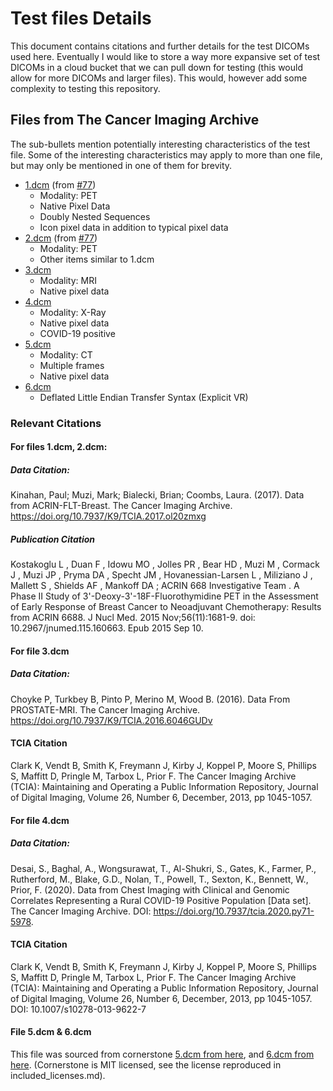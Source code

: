 # Test files Details

This document contains citations and further details for the test DICOMs used
here. Eventually I would like to store a way more expansive set of test DICOMs
in a cloud bucket that we can pull down for testing (this would allow for more 
DICOMs and larger files). This would, however add some complexity to testing 
this repository.  


## Files from The Cancer Imaging Archive

The sub-bullets mention potentially interesting characteristics of the test file.
Some of the interesting characteristics may apply to more than one file, but may only
be mentioned in one of them for brevity.

* [1.dcm](1.dcm) (from [#77](https://github.com/suyashkumar/dicom/issues/77)) 
  * Modality: PET 
  * Native Pixel Data
  * Doubly Nested Sequences
  * Icon pixel data in addition to typical pixel data 
* [2.dcm](2.dcm) (from [#77](https://github.com/suyashkumar/dicom/issues/77))
  * Modality: PET
  * Other items similar to 1.dcm
* [3.dcm](3.dcm)
  * Modality: MRI 
  * Native pixel data
* [4.dcm](4.dcm)
  * Modality: X-Ray
  * Native pixel data
  * COVID-19 positive
* [5.dcm](5.dcm)
  * Modality: CT
  * Multiple frames
  * Native pixel data
* [6.dcm](6.dcm)
  * Deflated Little Endian Transfer Syntax (Explicit VR)
### Relevant Citations
#### For files 1.dcm, 2.dcm:
##### Data Citation:
Kinahan, Paul; Muzi, Mark; Bialecki, Brian; Coombs, Laura. (2017). Data from ACRIN-FLT-Breast. The Cancer Imaging Archive. https://doi.org/10.7937/K9/TCIA.2017.ol20zmxg

##### Publication Citation
Kostakoglu L ,  Duan F ,  Idowu MO ,  Jolles PR ,  Bear HD ,  Muzi M ,  Cormack J ,  Muzi JP ,  Pryma DA ,  Specht JM ,  Hovanessian-Larsen L ,  Miliziano J ,  Mallett S ,  Shields AF ,  Mankoff DA ;  ACRIN 668 Investigative Team . A Phase II Study of 3'-Deoxy-3'-18F-Fluorothymidine PET in the Assessment of Early Response of Breast Cancer to Neoadjuvant Chemotherapy: Results from ACRIN 6688. J Nucl Med. 2015 Nov;56(11):1681-9. doi: 10.2967/jnumed.115.160663. Epub 2015 Sep 10. 


#### For file 3.dcm

##### Data Citation:
Choyke P, Turkbey B, Pinto P, Merino M, Wood B. (2016). Data From PROSTATE-MRI. The Cancer Imaging Archive. https://doi.org/10.7937/K9/TCIA.2016.6046GUDv


#### TCIA Citation
Clark K, Vendt B, Smith K, Freymann J, Kirby J, Koppel P, Moore S, Phillips S, Maffitt D, Pringle M, Tarbox L, Prior F. The Cancer Imaging Archive (TCIA): Maintaining and Operating a Public Information Repository, Journal of Digital Imaging, Volume 26, Number 6, December, 2013, pp 1045-1057.

#### For file 4.dcm

##### Data Citation:
Desai, S., Baghal, A., Wongsurawat, T., Al-Shukri, S., Gates, K., Farmer, P., Rutherford, M., Blake, G.D., Nolan, T., Powell, T., Sexton, K., Bennett, W., Prior, F. (2020). Data from Chest Imaging with Clinical and Genomic Correlates Representing a Rural COVID-19 Positive Population [Data set]. The Cancer Imaging Archive. DOI: https://doi.org/10.7937/tcia.2020.py71-5978.

#### TCIA Citation
Clark K, Vendt B, Smith K, Freymann J, Kirby J, Koppel P, Moore S, Phillips S, Maffitt D, Pringle M, Tarbox L, Prior F. The Cancer Imaging Archive (TCIA): Maintaining and Operating a Public Information Repository, Journal of Digital Imaging, Volume 26, Number 6, December, 2013, pp 1045-1057. DOI: 10.1007/s10278-013-9622-7

#### File 5.dcm & 6.dcm
This file was sourced from cornerstone [5.dcm from here](https://github.com/cornerstonejs/dicomParser/blob/master/testImages/encapsulated/multi-frame/CT0012.explicit_little_endian.dcm), and [6.dcm from here](https://github.com/cornerstonejs/dicomParser/blob/7d2084349bf2bdaffe74021e27b286a6c295ca66/testImages/deflate/image_dfl).
(Cornerstone is MIT licensed, see the license reproduced in included_licenses.md).

